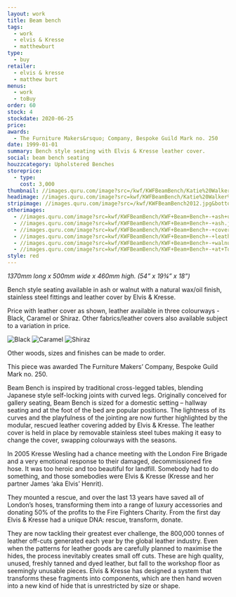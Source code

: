 ```yaml
---
layout: work
title: Beam bench
tags:
  - work
  - elvis & Kresse
  - matthewburt
type:
  - buy
retailer:
  - elvis & kresse
  - matthew burt
menus:
  - work
  - toBuy
order: 60
stock: 4
stockdate: 2020-06-25
price:
awards:
  - The Furniture Makers&rsquo; Company, Bespoke Guild Mark no. 250
date: 1999-01-01
summary: Bench style seating with Elvis & Kresse leather cover.
social: beam bench seating
houzzcategory: Upholstered Benches
storeprice:
  - type:
    cost: 3,000
thumbnail: //images.quru.com/image?src=/kwf/KWFBeamBench/Katie%20Walker%20Furniture%20-%20Beam%20Bench.jpg&right=0.67188&left=0.0625&top=0.05093&bottom=0.9537&overlay=/overlays/newtriangle.png&ovsize=0.4&ovpos=nw&width=175&height=175&fill=auto
headimage: //images.quru.com/image?src=kwf/KWFBeamBench/Katie%20Walker%20Furniture%20-%20Beam%20Bench.jpg
stripimage: //images.quru.com/image?src=/kwf/KWFBeamBench2012.jpg&bottom=0.83568&top=0.25822&autocropfit=1&fill=auto
otherimages:
  - //images.quru.com/image?src=kwf/KWFBeamBench/KWF+Beam+Bench+-+ash+under.jpg
  - //images.quru.com/image?src=kwf/KWFBeamBench/KWF+Beam+Bench+-+ash.jpg
  - //images.quru.com/image?src=kwf/KWFBeamBench/KWF+Beam+Bench+-+cover+detail.jpg
  - //images.quru.com/image?src=kwf/KWFBeamBench/KWF+Beam+Bench+-+leather+details.jpg
  - //images.quru.com/image?src=kwf/KWFBeamBench/KWF+Beam+Bench+-+walnut+end.jpg
  - //images.quru.com/image?src=kwf/KWFBeamBench/KWF+Beam+Bench+-+at+Tonge.jpg
style: red
---
```

_1370mm long x 500mm wide x 460mm high. (54” x 19&frac34;” x 18”)_

Bench style seating available in ash or walnut with a natural wax/oil finish, stainless steel fittings and leather cover by Elvis & Kresse.

Price with leather cover as shown, leather available in three colourways - Black, Caramel or Shiraz. Other fabrics/leather covers also available subject to a variation in price.

<div class='grid clearfix'>
<img src='//images.quru.com/image?src=kwf/KWFBeamBench/Elvis%20and%20Kresse%20swatch.jpg&right=0.39688&bottom=0.46729&left=0.08438&width=175&icc=srgb' class='cell' alt='Black'/>
<img src='//images.quru.com/image?src=kwf/KWFBeamBench/Elvis%20and%20Kresse%20swatch.jpg&right=0.4875&bottom=0.99533&left=0.175&width=175&icc=srgb&top=0.52804' class='cell' alt='Caramel'/>
<img src='//images.quru.com/image?src=kwf/KWFBeamBench/Elvis%20and%20Kresse%20swatch.jpg&right=0.90625&bottom=0.49065&left=0.59375&width=175&icc=srgb&top=0.02336' class='cell' alt='Shiraz'/>
</div>

Other woods, sizes and finishes can be made to order.

This piece was awarded The Furniture Makers’ Company, Bespoke Guild Mark no. 250.

Beam Bench is inspired by traditional cross-legged tables, blending Japanese style self-locking joints with curved legs. Originally conceived for gallery seating, Beam Bench is sized for a domestic setting – hallway seating and at the foot of the bed are popular positions. The lightness of its curves and the playfulness of the jointing are now further highlighted by the modular, rescued leather covering added by Elvis & Kresse. The leather cover is held in place by removable stainless steel tubes making it easy to change the cover, swapping colourways with the seasons.

In 2005 Kresse Wesling had a chance meeting with the London Fire Brigade and a very emotional response to their damaged, decommissioned fire hose. It was too heroic and too beautiful for landfill. Somebody had to do something, and those somebodies were Elvis & Kresse (Kresse and her partner James ‘aka Elvis’ Henrit).

They mounted a rescue, and over the last 13 years have saved all of London’s hoses, transforming them into a range of luxury accessories and donating 50% of the profits to the Fire Fighters Charity. From the first day Elvis & Kresse had a unique DNA: rescue, transform, donate.

They are now tackling their greatest ever challenge, the 800,000 tonnes of leather off-cuts generated each year by the global leather industry. Even when the patterns for leather goods are carefully planned to maximise the hides, the process inevitably creates small off cuts. These are high quality, unused, freshly tanned and dyed leather, but fall to the workshop floor as seemingly unusable pieces. Elvis & Kresse has designed a system that transforms these fragments into components, which are then hand woven into a new kind of hide that is unrestricted by size or shape.
